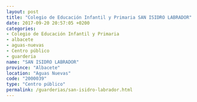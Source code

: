 ```yaml
---
layout: post
title: "Colegio de Educación Infantil y Primaria SAN ISIDRO LABRADOR"
date: 2017-09-20 20:57:05 +0200
categories:
- Colegio de Educación Infantil y Primaria
- albacete
- aguas-nuevas
- Centro público
- guarderia
name: "SAN ISIDRO LABRADOR"
province: "Albacete"
location: "Aguas Nuevas"
code: "2000039"
type: "Centro público"
permalink: /guarderias/san-isidro-labrador.html
---
```


